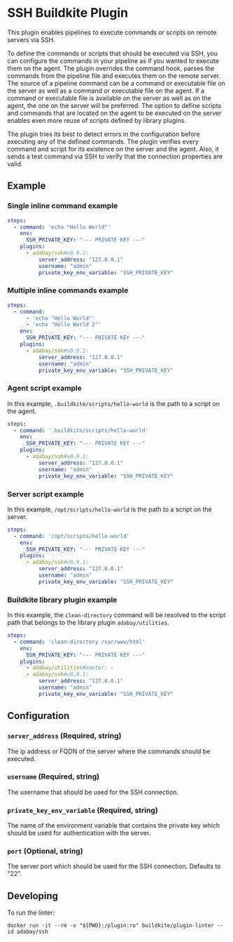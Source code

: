 # SSH Buildkite Plugin

This plugin enables pipelines to execute commands or scripts on remote servers via SSH.

To define the commands or scripts that should be executed via SSH, you can configure the commands in your pipeline as if you wanted to execute them on the agent.
The plugin overrides the command hook, parses the commands from the pipeline file and executes them on the remote server.
The source of a pipeline command can be a command or executable file on the server as well as a command or executable file on the agent.
If a command or executable file is available on the server as well as on the agent, the one on the server will be preferred.
The option to define scripts and commands that are located on the agent to be executed on the server enables even more reuse of scripts defined by library plugins.

The plugin tries its best to detect errors in the configuration before executing any of the defined commands. 
The plugin verifies every command and script for its existence on the server and the agent.
Also, it sends a test command via SSH to verify that the connection properties are valid.

## Example

### Single inline command example

```yml
steps:
  - command: 'echo "Hello World"'
    env:
      SSH_PRIVATE_KEY: "--- PRIVATE KEY ---"
    plugins:
      - adabay/ssh#v0.9.1:
          server_address: "127.0.0.1"
          username: "admin"
          private_key_env_variable: "SSH_PRIVATE_KEY"
```

### Multiple inline commands example

```yml
steps:
  - command:
      - 'echo "Hello World"'
      - 'echo "Hello World 2"'
    env:
      SSH_PRIVATE_KEY: "--- PRIVATE KEY ---"
    plugins:
      - adabay/ssh#v0.9.1:
          server_address: "127.0.0.1"
          username: "admin"
          private_key_env_variable: "SSH_PRIVATE_KEY"
```

### Agent script example

In this example, `.buildkite/scripts/hello-world` is the path to a script on the agent.

```yml
steps:
  - command: '.buildkite/scripts/hello-world'
    env:
      SSH_PRIVATE_KEY: "--- PRIVATE KEY ---"
    plugins:
      - adabay/ssh#v0.9.1:
          server_address: "127.0.0.1"
          username: "admin"
          private_key_env_variable: "SSH_PRIVATE_KEY"
```

### Server script example

In this example, `/opt/scripts/hello-world` is the path to a script on the server.

```yml
steps:
  - command: '/opt/scripts/hello-world'
    env:
      SSH_PRIVATE_KEY: "--- PRIVATE KEY ---"
    plugins:
      - adabay/ssh#v0.9.1:
          server_address: "127.0.0.1"
          username: "admin"
          private_key_env_variable: "SSH_PRIVATE_KEY"
```

### Buildkite library plugin example

In this example, the `clean-directory` command will be resolved to the script path that belongs to the library plugin `adabay/utilities`.

```yml
steps:
  - command: 'clean-directory /var/www/html'
    env:
      SSH_PRIVATE_KEY: "--- PRIVATE KEY ---"
    plugins:
      - adabay/utilities#master: ~
      - adabay/ssh#v0.9.1:
          server_address: "127.0.0.1"
          username: "admin"
          private_key_env_variable: "SSH_PRIVATE_KEY"
```

## Configuration

### `server_address` (Required, string)

The ip address or FQDN of the server where the commands should be executed.

### `username` (Required, string)

The username that should be used for the SSH connection.

### `private_key_env_variable` (Required, string)

The name of the environment variable that contains the private key which should be used for authentication with the server.

### `port` (Optional, string)

The server port which should be used for the SSH connection. Defaults to "22".

## Developing

To run the linter:

```shell
docker run -it --rm -v "${PWD}:/plugin:ro" buildkite/plugin-linter --id adabay/ssh
```